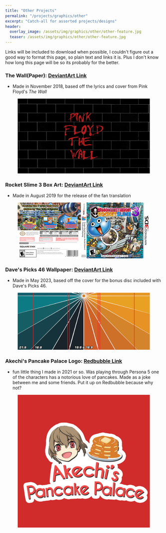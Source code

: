 ```yaml
---
title: "Other Projects"
permalink: "/projects/graphics/other"
excerpt: "Catch-all for assorted projects/designs"
header:
  overlay_image: /assets/img/graphics/other/other-feature.jpg
  teaser: /assets/img/graphics/other/other-feature.jpg
---
```


Links will be included to download when possible, I couldn't figure out a good way to format this page, so plain text and links it is. Plus I don't know how long this page will be so its probably for the better.

### The Wall(Paper): [DeviantArt Link](https://www.deviantart.com/lilbud2000/art/The-Wall-Paper-979719290)

- Made in November 2018, based off the lyrics and cover from Pink Floyd's *The Wall*

<figure class="third">
    <a href='/assets/img/graphics/other/thewallpaper-preview.png' title="The Wall(Paper)">
        <img src='/assets/img/graphics/other/thewallpaper-preview.png'>
    </a>
</figure>

### Rocket Slime 3 Box Art: [DeviantArt Link](https://www.deviantart.com/lilbud2000/art/Dragon-Quest-Heroes-Rocket-Slime-3-box-art-808362402)

- Made in August 2019 for the release of the fan translation

<figure class="third">
    <a href='/assets/img/graphics/other/rs3-preview.jpg' title="Rocket Slime 3">
        <img src='/assets/img/graphics/other/rs3-preview.jpg'>
    </a>
</figure>

### Dave's Picks 46 Wallpaper: [DeviantArt Link](https://www.deviantart.com/lilbud2000/art/Dave-s-Picks-46-Wallpapers-961072003)

- Made in May 2023, based off the cover for the bonus disc included with Dave's Picks 46.

<figure class="third">
    <a href='/assets/img/graphics/other/dp46-preview.png' title="Dave's 46">
        <img src='/assets/img/graphics/other/dp46-preview.png'>
    </a>
</figure>

### Akechi's Pancake Palace Logo: [Redbubble Link](https://www.redbubble.com/i/sticker/Akechi-s-Pancake-Palace-by-lilbud2/45670238.JCQM3)

- fun little thing I made in 2021 or so. Was playing through Persona 5 one of the characters has a notorious love of pancakes. Made as a joke between me and some friends. Put it up on Redbubble because why not?

<figure class="third">
    <a href='/assets/img/graphics/other/pancakepalace-preview.png' title="Dave's 46">
        <img src='/assets/img/graphics/other/pancakepalace-preview.png'>
    </a>
</figure>
